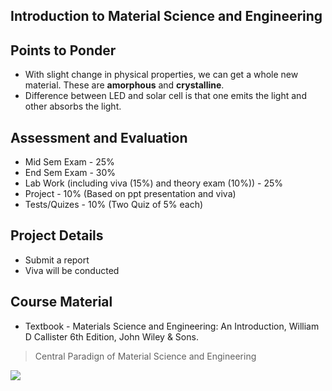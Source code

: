 

## Introduction to Material Science and Engineering

## Points to Ponder

- With slight change in physical properties, we can get a whole new material. These are **amorphous** and **crystalline**.
- Difference between LED and solar cell is that one emits the light and other absorbs the light.

## Assessment and Evaluation

- Mid Sem Exam - 25%
- End Sem Exam - 30%
- Lab Work (including viva (15%) and theory exam (10%)) - 25%
- Project - 10% (Based on ppt presentation and viva)
- Tests/Quizes - 10% (Two Quiz of 5% each)

## Project Details

- Submit a report
- Viva will be conducted

## Course Material

- Textbook - Materials Science and Engineering: An Introduction, William D Callister 6th Edition, John Wiley & Sons.

> Central Paradign of Material Science and Engineering

![](/assets/images/2021-08-28-10-09-21.png)

